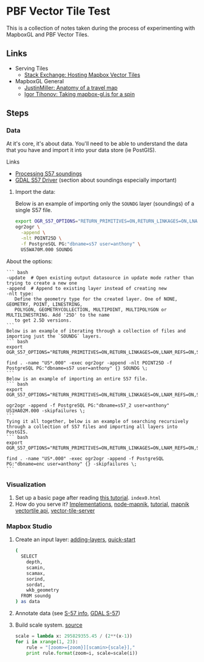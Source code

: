 # PBF Vector Tile Test

This is a collection of notes taken during the process of experimenting with MapboxGL and PBF Vector Tiles.

## Links

* Serving Tiles
  * [Stack Exchange: Hosting Mapbox Vector Tiles](http://gis.stackexchange.com/questions/125037/self-hosting-mapbox-vector-tiles)
* MapboxGL General
  * [JustinMiller: Anatomy of a travel map](http://justinmiller.io/posts/2015/01/20/anatomy-of-a-travel-map/)
  * [Igor Tihonov: Taking mapbox-gl.js for a spin](http://igortihonov.com/2014/10/21/taking-mapbox-gl-for-a-spin/)

## Steps

### Data

At it's core, it's about data. You'll need to be able to understand the data that you have and import it into your data store (ie PostGIS).

Links
* [Processing S57 soundings](http://blog.perrygeo.net/2005/12/03/hello-world/)
* [GDAL S57 Driver](http://www.gdal.org/drv_s57.html) (section about soundings especially important)


1. Import the data:

    Below is an example of importing only the `SOUNDG` layer (soundings) of a single S57 file.
    ``` bash
    export OGR_S57_OPTIONS="RETURN_PRIMITIVES=ON,RETURN_LINKAGES=ON,LNAM_REFS=ON,SPLIT_MULTIPOINT=ON,ADD_SOUNDG_DEPTH=ON"
    ogr2ogr \
      -append \
      -nlt POINT25D \
      -f PostgreSQL PG:"dbname=s57 user=anthony" \
      US5WA70M.000 SOUNDG
    ```
About the options:

    ``` bash
    -update  # Open existing output datasource in update mode rather than trying to create a new one
    -append  # Append to existing layer instead of creating new
    -nlt type:
       Define the geometry type for the created layer. One of NONE, GEOMETRY, POINT, LINESTRING,
       POLYGON, GEOMETRYCOLLECTION, MULTIPOINT, MULTIPOLYGON or MULTILINESTRING. Add '25D' to the name
       to get 2.5D versions.
    ```
    Below is an example of iterating through a collection of files and importing just the `SOUNDG` layers.
    ``` bash
    export OGR_S57_OPTIONS="RETURN_PRIMITIVES=ON,RETURN_LINKAGES=ON,LNAM_REFS=ON,SPLIT_MULTIPOINT=ON,ADD_SOUNDG_DEPTH=ON"

    find . -name "US*.000" -exec ogr2ogr -append -nlt POINT25D -f PostgreSQL PG:"dbname=s57 user=anthony" {} SOUNDG \;
    ```
    Below is an example of importing an entire S57 file.
    ``` bash
    export OGR_S57_OPTIONS="RETURN_PRIMITIVES=ON,RETURN_LINKAGES=ON,LNAM_REFS=ON,SPLIT_MULTIPOINT=ON,ADD_SOUNDG_DEPTH=ON"

    ogr2ogr -append -f PostgreSQL PG:"dbname=s57_2 user=anthony" US1HA02M.000 -skipfailures \;
    ```
    Tying it all together, below is an example of searching recursively through a collection of S57 files and importing all layers into PostGIS.
    ``` bash
    export OGR_S57_OPTIONS="RETURN_PRIMITIVES=ON,RETURN_LINKAGES=ON,LNAM_REFS=ON,SPLIT_MULTIPOINT=ON,ADD_SOUNDG_DEPTH=ON"

    find . -name "US*.000" -exec ogr2ogr -append -f PostgreSQL PG:"dbname=enc user=anthony" {} -skipfailures \;
    ```

### Visualization

1. Set up a basic page after reading [this tutorial](https://gist.github.com/mapmeld/8866414b7fc8940e8540).  `index0.html`
1. How do you serve it?  [Implementations](https://github.com/mapbox/vector-tile-spec/wiki/Implementations), [node-mapnik](https://github.com/mapnik/node-mapnik), [tutorial](http://www.sparkgeo.com/labs/big/), [mapnik vectortile api](https://github.com/mapnik/node-mapnik/blob/master/docs/VectorTile.md), [vector-tile-server](https://github.com/artemp/vector-tile-server)

### Mapbox Studio

1. Create an input layer: [adding-layers](https://www.mapbox.com/tilemill/docs/manual/adding-layers/), [quick-start](https://www.mapbox.com/mapbox-studio/source-quickstart/)

    ``` bash
    (
      SELECT
        depth,
        scamin,
        scamax,
        sorind,
        sordat,
        wkb_geometry
      FROM soundg
    ) as data
    ```
1. Annotate data (see [S-57 info](http://www.caris.com/S-57/frames/S57catalog.htm), [GDAL S-57](http://gdal.org/1.11/ogr/drv_s57.html))
1. Build scale system. [source](http://msdn.microsoft.com/en-us/library/bb259689.aspx)

    ``` python
    scale = lambda x: 295829355.45 / (2**(x-1))
    for i in xrange(1, 23):
        rule = "[zoom>={zoom}][scamin>{scale}],"
        print rule.format(zoom=i, scale=scale(i))
    ```
